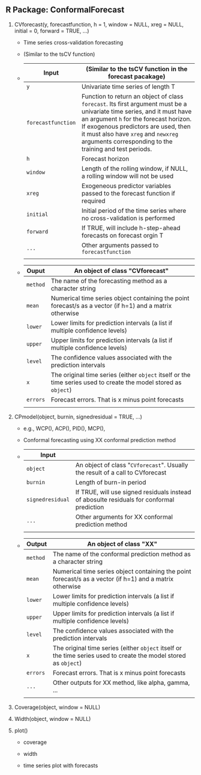 ## R Package: ConformalForecast

1. CVforecast(y, forecastfunction, h = 1, window = NULL, xreg = NULL, initial = 0, forward = TRUE, ...)
   
   - Time series cross-validation forecasting
   
   - (Similar to the tsCV function)

   - | Input              | (Similar to the tsCV function in the forecast pacakage)      |
     | ------------------ | ------------------------------------------------------------ |
     | `y`                | Univariate time series of length T                           |
     | `forecastfunction` | Function to return an object of class `forecast`. Its first argument must be a univariate time series, and it must have an argument `h` for the forecast horizon. If exogenous predictors are used, then it must also have `xreg` and `newxreg` arguments corresponding to the training and test periods. |
     | `h`                | Forecast horizon                                             |
     | `window`           | Length of the rolling window, if NULL, a rolling window will not be used |
     | `xreg`             | Exogeneous predictor variables passed to the forecast function if required |
     | `initial`          | Initial period of the time series where no cross-validation is performed |
     | `forward`          | If TRUE, will include h-step-ahead forecasts on forecast orgin T |
     | `...`              | Other arguments passed to `forecastfunction`                 |
     |                    |                                                              |
     
   - | Ouput    | An object of class "CVforecast"                              |
     | -------- | ------------------------------------------------------------ |
     | `method` | The name of the forecasting method as a character string     |
     | `mean`   | Numerical time series object containing the point forecast/s as a vector (if h=1) and a matrix otherwise |
     | `lower`  | Lower limits for prediction intervals (a list if multiple confidence levels) |
     | `upper`  | Upper limits for prediction intervals (a list if multiple confidence levels) |
     | `level`  | The confidence values associated with the prediction intervals |
     | `x`      | The original time series (either `object` itself or the time series used to create the model stored as `object`) |
     | `errors` | Forecast errors. That is x minus point forecasts             |
     |          |                                                              |

2. CPmodel(object, burnin, signedresidual = TRUE, ...)
   
   - e.g., WCP(), ACP(), PID(), MCP(),
   
   - Conformal forecasting using XX conformal prediction method
   
   - | Input  |                                                              |
     | -------- | ------------------------------------------------------------ |
     | `object` | An object of class "`CVforecast`". Usually the result of a call to CVforecast |
     | `burnin` | Length of burn-in period                                     |
     | `signedresidual` | If TRUE, will use signed residuals instead of abosulte residuals for conformal prediction |
     | `...`    | Other arguments for XX conformal prediction method           |
     |          |                                                              |
   
   - | Output   | An object of class "XX"                                      |
     | -------- | ------------------------------------------------------------ |
     | `method` | The name of the conformal prediction method as a character string |
     | `mean`   | Numerical time series object containing the point forecast/s as a vector (if h=1) and a matrix otherwise |
     | `lower`  | Lower limits for prediction intervals (a list if multiple confidence levels) |
     | `upper`  | Upper limits for prediction intervals (a list if multiple confidence levels) |
     | `level`  | The confidence values associated with the prediction intervals |
     | `x`      | The original time series (either `object` itself or the time series used to create the model stored as `object`) |
     | `errors` | Forecast errors. That is x minus point forecasts             |
     | `...`    | Other outputs for XX method, like alpha, gamma, ...          |
     |          |                                                              |
   
3. Coverage(object, window = NULL)

4. Width(object, window = NULL)

5. plot()

   - coverage

   - width

   - time series plot with forecasts
